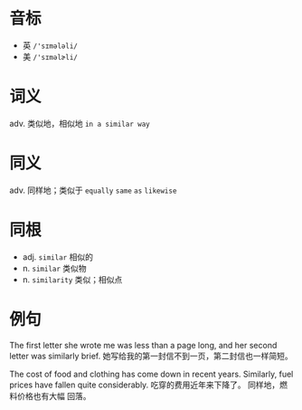 # 音标

- 英 `/'sɪmələli/`
- 美 `/'sɪməlɚli/`

# 词义

adv. 类似地，相似地
`in a similar way`

# 同义

adv. 同样地；类似于
`equally` `same` `as` `likewise`

# 同根

- adj. `similar` 相似的
- n. `similar` 类似物
- n. `similarity` 类似；相似点

# 例句

The first letter she wrote me was less than a page long, and her second letter was similarly brief.
她写给我的第一封信不到一页，第二封信也一样简短。

The cost of food and clothing has come down in recent years. Similarly, fuel prices have fallen quite considerably.
吃穿的费用近年来下降了。 同样地，燃料价格也有大幅 回落。


